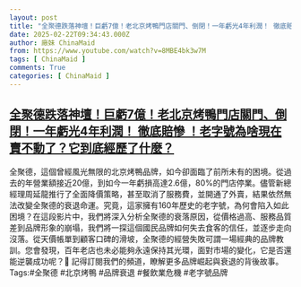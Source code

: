 ```yaml
---
layout: post
title: "全聚德跌落神壇！巨虧7億！老北京烤鴨門店關門、倒閉！一年虧光4年利潤！ 徹底賠慘 ！老字號為啥現在賣不動了？它到底經歷了什麼？"
date: 2025-02-22T09:34:43.000Z
author: 廠妹 ChinaMaid
from: https://www.youtube.com/watch?v=8MBE4bk3w7M
tags: [ ChinaMaid ]
comments: True
categories: [ ChinaMaid ]
---
```

<!--1740216883000-->
[全聚德跌落神壇！巨虧7億！老北京烤鴨門店關門、倒閉！一年虧光4年利潤！ 徹底賠慘 ！老字號為啥現在賣不動了？它到底經歷了什麼？](https://www.youtube.com/watch?v=8MBE4bk3w7M)
------

<div>
全聚德，這個曾經風光無限的北京烤鴨品牌，如今卻面臨了前所未有的困境。從過去的年營業額接近20億，到如今一年虧損高達2.6億，80%的門店停業。儘管新總經理周延龍推行了全面降價策略，甚至取消了服務費，並開通了外賣，結果依然無法改變全聚德的衰退命運。究竟，這家擁有160年歷史的老字號，為何會陷入如此困境？在這段影片中，我們將深入分析全聚德的衰落原因，從價格過高、服務品質差到品牌形象的崩塌，我們將一探這個國民品牌如何失去食客的信任，並逐步走向沒落。從天價帳單到顧客口碑的滑坡，全聚德的經營失敗可謂一場經典的品牌教訓。您會發現，百年老店也未必能夠永遠保持其光環，面對市場的變化，它是否還能逆襲成功呢？🔔 記得訂閱我們的頻道，瞭解更多品牌崛起與衰退的背後故事。Tags:#全聚德 #北京烤鴨 #品牌衰退 #餐飲業危機 #老字號品牌
</div>
